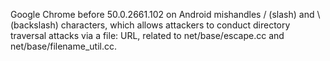 Google Chrome before 50.0.2661.102 on Android mishandles / (slash) and \ (backslash) characters, which allows attackers to conduct directory traversal attacks via a file: URL, related to net/base/escape.cc and net/base/filename_util.cc.